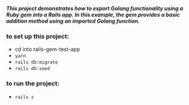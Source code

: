 ##### This project demonstrates how to export Golang functionality using a Ruby gem into a Rails app. In this example, the gem provides a basic addition method using an imported Golang function.

### to set up this project:

- cd into rails-gem-test-app
- `yarn`
- `rails db:migrate`
- `rails db:seed`

### to run the project:

- `rails s`
